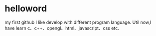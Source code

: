 # helloword
my first github
I like develop with different program language. Util now,I have learn c、c++、opengl、html、javascript、css etc.
